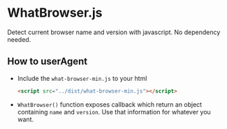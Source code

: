 # WhatBrowser.js
Detect current browser name and version with javascript. No dependency needed.

## How to userAgent
* Include the `what-browser-min.js` to your html
  ```html
  <script src="../dist/what-browser-min.js"></script>
  ```
* `WhatBrowser()` function exposes callback which return an object containing `name` and `version`. Use that information for whatever you want.
